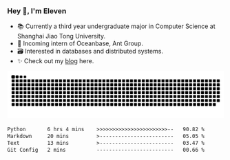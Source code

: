### Hey 👋, I'm Eleven

- 📚 Currently a third year undergraduate major in Computer Science at Shanghai Jiao Tong University.
- 🍻 Incoming intern of Oceanbase, Ant Group.
- 🗃️ Interested in databases and distributed systems.
- ✨ Check out my [blog](https://blog.eleven.wiki) here.

![github contribution grid snake animation](https://raw.githubusercontent.com/El-even-11/El-even-11/output/github-contribution-grid-snake.svg)

<!--START_SECTION:waka-->

```text
Python       6 hrs 4 mins    >>>>>>>>>>>>>>>>>>>>>>>--   90.82 %
Markdown     20 mins         >------------------------   05.05 %
Text         13 mins         >------------------------   03.47 %
Git Config   2 mins          -------------------------   00.66 %
```

<!--END_SECTION:waka-->
